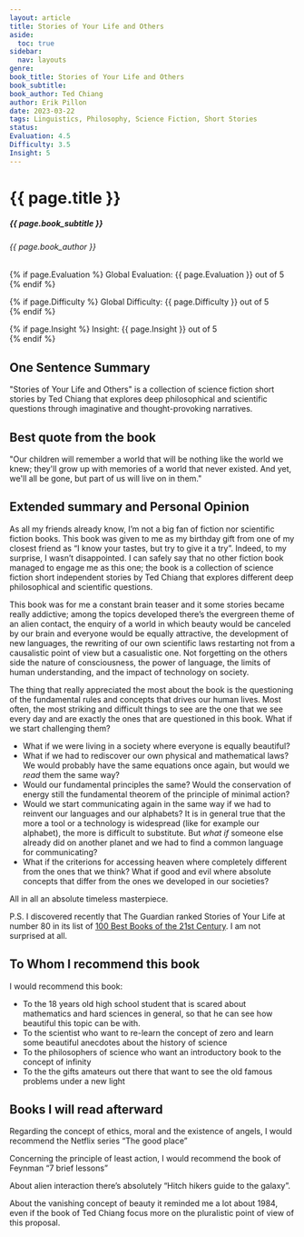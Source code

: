 ```yaml
---
layout: article
title: Stories of Your Life and Others
aside:
  toc: true
sidebar:
  nav: layouts
genre: 
book_title: Stories of Your Life and Others
book_subtitle: 
book_author: Ted Chiang
author: Erik Pillon
date: 2023-03-22
tags: Linguistics, Philosophy, Science Fiction, Short Stories
status: 
Evaluation: 4.5 
Difficulty: 3.5 
Insight: 5
---
```


# {{ page.title }}
##### {{ page.book_subtitle }}
###### {{ page.book_author }}

<p>
{% if page.Evaluation %}
    Global Evaluation: {{ page.Evaluation }} out of 5 <br>
{% endif %}

{% if page.Difficulty %}
    Global Difficulty: {{ page.Difficulty }} out of 5 <br>
{% endif %}

{% if page.Insight %}
    Insight: {{ page.Insight }} out of 5 <br>
{% endif %}
</p>



## One Sentence Summary
"Stories of Your Life and Others" is a collection of science fiction short stories by Ted Chiang that explores deep philosophical and scientific questions through imaginative and thought-provoking narratives.

## Best quote from the book
"Our children will remember a world that will be nothing like the world we knew; they'll grow up with memories of a world that never existed. And yet, we'll all be gone, but part of us will live on in them."

## Extended summary and Personal Opinion
As all my friends already know, I’m not a big fan of fiction nor scientific fiction books. This book was given to me as my birthday gift from one of my closest friend as “I know your tastes, but try to give it a try”. Indeed, to my surprise, I wasn’t disappointed. I can safely say that no other fiction book managed to engage me as this one; the book is a collection of science fiction short independent stories by Ted Chiang that explores different deep philosophical and scientific questions.

This book was for me a constant brain teaser and it some stories became really addictive; among the topics developed there’s the evergreen theme of an alien contact, the enquiry of a world in which beauty would be canceled by our brain and everyone would be equally attractive, the development of new languages, the rewriting of our own scientific laws restarting not from a causalistic point of view but a casualistic one. Not forgetting on the others side the  nature of consciousness, the power of language, the limits of human understanding, and the impact of technology on society.

The thing that really appreciated the most about the book is the questioning of the fundamental rules and concepts that drives our human lives. Most often, the most striking and difficult things to see are the one that we see every day and are exactly the ones that are questioned in this book. What if we start challenging them? 
- What if we were living in a society where everyone is equally beautiful? 
- What if we had to rediscover our own physical and mathematical laws? We would probably have the same equations once again, but would we _read_ them the same way? 
- Would our fundamental principles the same? Would the conservation of energy still the fundamental theorem of the principle of minimal action? 
- Would we start communicating again in the same way if we had to reinvent our languages and our alphabets? It is in general true that the more a tool or a technology is widespread (like for example our alphabet), the more is difficult to substitute. But _what if_ someone else already did on another planet and we had to find a common language for communicating? 
- What if the criterions for accessing heaven where completely different from the ones that we think? What if good and evil where absolute concepts that differ from the ones we developed in our societies?

All in all an absolute timeless masterpiece. 

P.S. I discovered recently that The Guardian ranked Stories of Your Life at number 80 in its list of [100 Best Books of the 21st Century](https://www.theguardian.com/books/2019/sep/21/best-books-of-the-21st-century). I am not surprised at all.


## To Whom I recommend this book
I would recommend this book:
- To the 18 years old high school student that is scared about mathematics and hard sciences in general, so that he can see how beautiful this topic can be with.
- To the scientist who want to re-learn the concept of zero and learn some beautiful anecdotes about the history of science
- To the philosophers of science who want an introductory book to the concept of infinity
- To the the gifts amateurs out there that want to see the old famous problems under a new light

## Books I will read afterward
Regarding the concept of ethics, moral and the existence of angels, I would recommend the Netflix series “The good place”

Concerning the principle of least action, I would recommend the book of Feynman “7 brief lessons” 

About alien interaction there’s absolutely “Hitch hikers guide to the galaxy”. 

About the vanishing concept of beauty it reminded me a lot about 1984, even if the book of Ted Chiang focus more on the pluralistic point of view of this proposal.